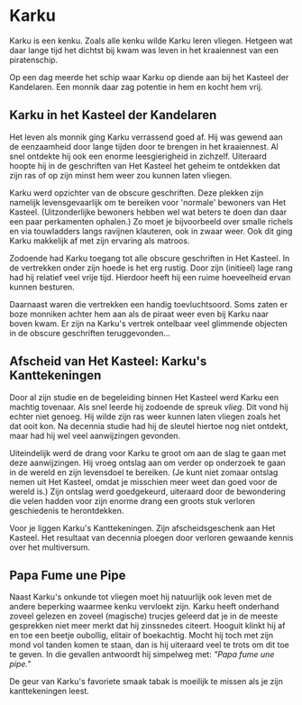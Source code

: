 # Karku

Karku is een kenku.
Zoals alle kenku wilde Karku leren vliegen.
Hetgeen wat daar lange tijd het dichtst bij kwam was leven in het kraaiennest van een piratenschip.

Op een dag meerde het schip waar Karku op diende aan bij het Kasteel der Kandelaren.
Een monnik daar zag potentie in hem en kocht hem vrij.

## Karku in het Kasteel der Kandelaren

Het leven als monnik ging Karku verrassend goed af.
Hij was gewend aan de eenzaamheid door lange tijden door te brengen in het kraaiennest.
Al snel ontdekte hij ook een enorme leesgierigheid in zichzelf.
Uiteraard hoopte hij in de geschriften van Het Kasteel het geheim te ontdekken dat zijn ras of op zijn minst hem weer zou kunnen laten vliegen.

Karku werd opzichter van de obscure geschriften.
Deze plekken zijn namelijk levensgevaarlijk om te bereiken voor 'normale' bewoners van Het Kasteel.
(Uitzonderlijke bewoners hebben wel wat beters te doen dan daar een paar perkamenten ophalen.)
Zo moet je bijvoorbeeld over smalle richels en via touwladders langs ravijnen klauteren, ook in zwaar weer.
Ook dit ging Karku makkelijk af met zijn ervaring als matroos.

Zodoende had Karku toegang tot alle obscure geschriften in Het Kasteel.
In de vertrekken onder zijn hoede is het erg rustig.
Door zijn (initieel) lage rang had hij relatief veel vrije tijd.
Hierdoor heeft hij een ruime hoeveelheid ervan kunnen besturen.

Daarnaast waren die vertrekken een handig toevluchtsoord.
Soms zaten er boze monniken achter hem aan als de piraat weer even bij Karku naar boven kwam.
Er zijn na Karku's vertrek ontelbaar veel glimmende objecten in de obscure geschriften teruggevonden...

## Afscheid van Het Kasteel: Karku's Kanttekeningen

Door al zijn studie en de begeleiding binnen Het Kasteel werd Karku een machtig tovenaar.
Als snel leerde hij zodoende de spreuk _vlieg_.
Dit vond hij echter niet genoeg.
Hij wilde zijn ras weer kunnen laten vliegen zoals het dat ooit kon.
Na decennia studie had hij de sleutel hiertoe nog niet ontdekt, maar had hij wel veel aanwijzingen gevonden.

Uiteindelijk werd de drang voor Karku te groot om aan de slag te gaan met deze aanwijzingen.
Hij vroeg ontslag aan om verder op onderzoek te gaan in de wereld en zijn levensdoel te bereiken.
(Je kunt niet zomaar ontslag nemen uit Het Kasteel, omdat je misschien meer weet dan goed voor de wereld is.)
Zijn ontslag werd goedgekeurd, uiteraard door de bewondering die velen hadden voor zijn enorme drang een groots stuk verloren geschiedenis te herontdekken.

Voor je liggen Karku's Kanttekeningen.
Zijn afscheidsgeschenk aan Het Kasteel.
Het resultaat van decennia ploegen door verloren gewaande kennis over het multiversum.

## Papa Fume une Pipe

Naast Karku's onkunde tot vliegen moet hij natuurlijk ook leven met de andere beperking waarmee kenku vervloekt zijn.
Karku heeft onderhand zoveel gelezen en zoveel (magische) trucjes geleerd dat je in de meeste gesprekken niet meer merkt dat hij zinssnedes citeert.
Hooguit klinkt hij af en toe een beetje oubollig, elitair of boekachtig.
Mocht hij toch met zijn mond vol tanden komen te staan, dan is hij uiteraard veel te trots om dit toe te geven.
In die gevallen antwoordt hij simpelweg met: _"Papa fume une pipe."_

De geur van Karku's favoriete smaak tabak is moeilijk te missen als je zijn kanttekeningen leest.
